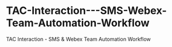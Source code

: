 # TAC-Interaction---SMS-Webex-Team-Automation-Workflow
TAC Interaction - SMS &amp; Webex Team Automation Workflow
